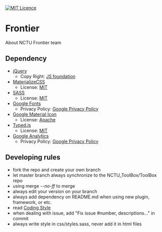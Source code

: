 [![MIT Licence](https://badges.frapsoft.com/os/mit/mit.svg?v=103)](https://opensource.org/licenses/mit-license.php)

# Frontier
About NCTU Frontier team

## Dependency
* [jQuery](https://jquery.com/)
  - Copy Right: [JS foundation](https://github.com/jquery/jquery/blob/master/LICENSE.txt)
* [MaterializeCSS](http://materializecss.com/)
  - License: [MIT](https://github.com/Dogfalo/materialize/blob/master/LICENSE)
* [SASS](http://sass-lang.com/)
  - License: [MIT](http://sass-lang.com/documentation/file.MIT-LICENSE.html)
* [Google Fonts](https://fonts.google.com/)
  - Privacy Policy: [Google Privacy Policy](https://www.google.com/policies/privacy/)
* [Google Material Icon](http://http://google.github.io/material-design-icons)
  - License: [Apache](http://www.apache.org/licenses/LICENSE-2.0.txt)
* [Typed.js](http://www.mattboldt.com/demos/typed-js/)
  - License: [MIT](https://github.com/mattboldt/typed.js/blob/master/LICENSE.txt)
* [Google Analytics](https://analytics.google.com/analytics/web/#home/a88427935w131359550p135252276/)
  - Privacy Policy: [Google Privacy Policy](https://www.google.com/intl/zh-TW/policies/)

## Developing rules
* fork the repo and create your own branch
* let master branch always synchronize to the NCTU_ToolBox/ToolBox repo
* using merge <i>--no-ff</i> to merge
* always edit your version on your branch
* always add dependency on README.md when using new plugin, framework, or etc.
* read [Coding Style](doc/CodingStyle.md)
* when dealing with issue, add "Fix issue #number, descriptions..." in commit
* always write style in css/styles.sass, never add it in html files
